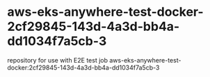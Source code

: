 # aws-eks-anywhere-test-docker-2cf29845-143d-4a3d-bb4a-dd1034f7a5cb-3
repository for use with E2E test job aws-eks-anywhere-test-docker:2cf29845-143d-4a3d-bb4a-dd1034f7a5cb-3

